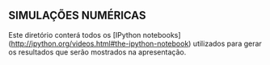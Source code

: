SIMULAÇÕES NUMÉRICAS
--------------------

Este diretório conterá todos os [IPython notebooks]
(http://ipython.org/videos.html#the-ipython-notebook) utilizados para gerar 
os resultados que serão mostrados na apresentação.
